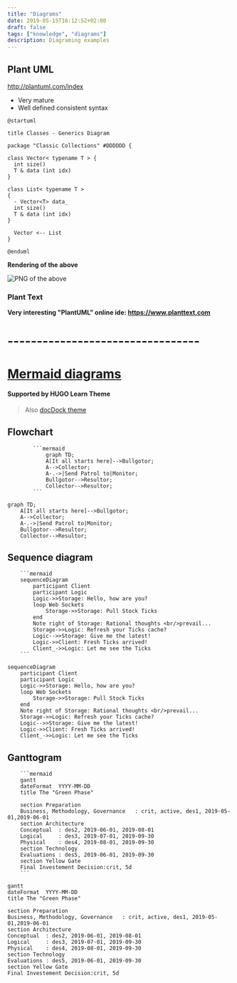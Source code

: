 ```yaml
---
title: "Diagrams"
date: 2019-05-15T16:12:52+02:00
draft: false
tags: ["knowledge", "diagrams"]
description: Diagraming examples
---
```

## Plant UML

http://plantuml.com/index

- Very mature
- Well defined consistent syntax

```
@startuml

title Classes - Generics Diagram

package "Classic Collections" #DDDDDD {

class Vector< typename T > {
  int size()
  T & data (int idx)
}

class List< typename T > 
{
  - Vector<T> data_
  int size()
  T & data (int idx)
}

  Vector <-- List
}

@enduml
```
 **Rendering of the above** 
 
![PNG of the above](https://www.plantuml.com/plantuml/img/ZP2z2eDG38NtFCN1Gh63Ro0YA7JfA5rBk0O9lLx5cq9_wBjNfIwTcYtdo_c6bD5uibllYKpD2ohFCKf4XgC4cTH5rChTn3tHoExAdI1PZzIX6hmNPpg4c61NhuCNaLiupZCQfXps62LmBsXGp1JGO8ZwbFGmBmtsQDaOwH9hUp_GUpESDDfFdnP1jhcROkrU_fFYMqEUPQjx2QcKqCuF-000)

### Plant Text

**Very interesting "PlantUML" online ide: https://www.planttext.com**
# ---------------------------------
# [Mermaid diagrams](https://mermaidjs.github.io/)
#### Supported by HUGO Learn Theme

> Also [docDock theme](https://themes.gohugo.io/docdock/)

## Flowchart

```
		```mermaid
			graph TD;
			A[It all starts here]-->Bullgotor;
			A-->Collector;
			A-.->|Send Patrol to|Monitor;
			Bullgotor-->Resultor;
			Collector-->Resultor;
		```
```

```mermaid
graph TD;
    A[It all starts here]-->Bullgotor;
    A-->Collector;
	A-.->|Send Patrol to|Monitor;
    Bullgotor-->Resultor;
    Collector-->Resultor;
```

## Sequence diagram

		```mermaid
		sequenceDiagram
			participant Client
			participant Logic
			Logic->>Storage: Hello, how are you?
			loop Web Sockets
				Storage->>Storage: Pull Stock Ticks
			end
			Note right of Storage: Rational thoughts <br/>prevail...
			Storage->>Logic: Refresh your Ticks cache?
			Logic-->>Storage: Give me the latest!
			Logic->>Client: Fresh Ticks arrived!
			Client_->>Logic: Let me see the Ticks
		```

```mermaid
sequenceDiagram
    participant Client
    participant Logic
    Logic->>Storage: Hello, how are you?
    loop Web Sockets
        Storage->>Storage: Pull Stock Ticks
    end
    Note right of Storage: Rational thoughts <br/>prevail...
    Storage->>Logic: Refresh your Ticks cache?
    Logic-->>Storage: Give me the latest!
    Logic->>Client: Fresh Ticks arrived!
	Client_->>Logic: Let me see the Ticks
```

## Ganttogram

		```mermaid
		gantt
		dateFormat  YYYY-MM-DD
		title The "Green Phase"

		section Preparation
		Business, Methodology, Governance	: crit, active, des1, 2019-05-01,2019-06-01
		section Architecture
		Conceptual	: des2, 2019-06-01, 2019-08-01
		Logical 	: des3, 2019-07-01, 2019-09-30
		Physical 	: des4, 2019-08-01, 2019-09-30
		section Technology
		Evaluations	: des5, 2019-06-01, 2019-09-30
		section Yellow Gate
		Final Investement Decision:crit, 5d
		```
```mermaid
gantt
dateFormat  YYYY-MM-DD
title The "Green Phase"

section Preparation
Business, Methodology, Governance	: crit, active, des1, 2019-05-01,2019-06-01
section Architecture
Conceptual	: des2, 2019-06-01, 2019-08-01
Logical 	: des3, 2019-07-01, 2019-09-30
Physical 	: des4, 2019-08-01, 2019-09-30
section Technology
Evaluations	: des5, 2019-06-01, 2019-09-30
section Yellow Gate
Final Investement Decision:crit, 5d

```